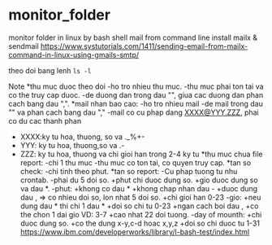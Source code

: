# monitor_folder
monitor folder in linux by bash shell
mail from command line
install mailx & sendmail
https://www.systutorials.com/1411/sending-email-from-mailx-command-in-linux-using-gmails-smtp/

theo doi bang lenh `ls -l`

Note
*thu muc duoc theo doi
-ho tro nhieu thu muc.
-thu muc phai ton tai va co the truy cap duoc.
-de duong dan trong dau "", giua cac duong dan phan cach bang dau ",".
*mail nhan bao cao:
-ho tro nhieu mail
-de mail trong dau "" va phan cach bang dau ","
-mail co cu phap dang XXXX@YYY.ZZZ, phai co du cac thanh phan
 + XXXX:ky tu hoa, thuong, so va ._%+-
 + YYY: ky tu hoa, thuong,so va .-
 + ZZZ: ky tu hoa, thuong va chi gioi han trong 2-4 ky tu
*thu muc chua file report:
-chi 1 thu muc
-thu muc co ton tai, co quyen truy cap.
*tan so check:
-chi tinh theo phut.
*tan so report:
-Cu phap tuong tu nhu crontab.
-phai du 5 doi so.
	+phut chi duoc dung so.
	+gio duoc dung so va dau *.
-phut:
	+khong co dau *
	+khong chap nhan dau -
	+duoc dung dau , => co nhieu doi so, lon nhat 5 doi so.
	+chi gioi han 0-23
-gio:
	+neu dung dau * thi chi 1 dau *
	+doi so chi tu 0-23
	+ngan cach boi dau ,
	+co the chon 1 dai gio VD: 3-7
	+cao nhat 22 doi tuong.
-day of mounth:
	+chi duoc dung so.
	+co the dung x-y,c-d hoac x,y,z
	+doi so chi duoc tu 1-31
https://www.ibm.com/developerworks/library/l-bash-test/index.html
